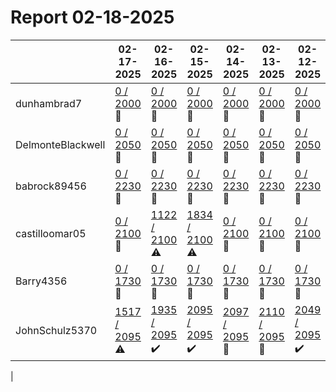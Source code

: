 # Report 02-18-2025
| | 02-17-2025 | 02-16-2025 | 02-15-2025 | 02-14-2025 | 02-13-2025 | 02-12-2025 | 02-11-2025 |
| --- | --- | --- | --- | --- | --- | --- | --- |
| dunhambrad7 | [0 / 2000](https://www.myfitnesspal.com/food/diary/dunhambrad7?date=2025-02-17) :no_entry_sign: | [0 / 2000](https://www.myfitnesspal.com/food/diary/dunhambrad7?date=2025-02-16) :no_entry_sign: | [0 / 2000](https://www.myfitnesspal.com/food/diary/dunhambrad7?date=2025-02-15) :no_entry_sign: | [0 / 2000](https://www.myfitnesspal.com/food/diary/dunhambrad7?date=2025-02-14) :no_entry_sign: | [0 / 2000](https://www.myfitnesspal.com/food/diary/dunhambrad7?date=2025-02-13) :no_entry_sign: | [0 / 2000](https://www.myfitnesspal.com/food/diary/dunhambrad7?date=2025-02-12) :no_entry_sign: | [0 / 2000](https://www.myfitnesspal.com/food/diary/dunhambrad7?date=2025-02-11) :no_entry_sign: |
| DelmonteBlackwell | [0 / 2050](https://www.myfitnesspal.com/food/diary/DelmonteBlackwell?date=2025-02-17) :no_entry_sign: | [0 / 2050](https://www.myfitnesspal.com/food/diary/DelmonteBlackwell?date=2025-02-16) :no_entry_sign: | [0 / 2050](https://www.myfitnesspal.com/food/diary/DelmonteBlackwell?date=2025-02-15) :no_entry_sign: | [0 / 2050](https://www.myfitnesspal.com/food/diary/DelmonteBlackwell?date=2025-02-14) :no_entry_sign: | [0 / 2050](https://www.myfitnesspal.com/food/diary/DelmonteBlackwell?date=2025-02-13) :no_entry_sign: | [0 / 2050](https://www.myfitnesspal.com/food/diary/DelmonteBlackwell?date=2025-02-12) :no_entry_sign: | [0 / 2050](https://www.myfitnesspal.com/food/diary/DelmonteBlackwell?date=2025-02-11) :no_entry_sign: |
| babrock89456 | [0 / 2230](https://www.myfitnesspal.com/food/diary/babrock89456?date=2025-02-17) :no_entry_sign: | [0 / 2230](https://www.myfitnesspal.com/food/diary/babrock89456?date=2025-02-16) :no_entry_sign: | [0 / 2230](https://www.myfitnesspal.com/food/diary/babrock89456?date=2025-02-15) :no_entry_sign: | [0 / 2230](https://www.myfitnesspal.com/food/diary/babrock89456?date=2025-02-14) :no_entry_sign: | [0 / 2230](https://www.myfitnesspal.com/food/diary/babrock89456?date=2025-02-13) :no_entry_sign: | [0 / 2230](https://www.myfitnesspal.com/food/diary/babrock89456?date=2025-02-12) :no_entry_sign: | [0 / 2230](https://www.myfitnesspal.com/food/diary/babrock89456?date=2025-02-11) :no_entry_sign: |
| castilloomar05 | [0 / 2100](https://www.myfitnesspal.com/food/diary/castilloomar05?date=2025-02-17) :no_entry_sign: | [1122 / 2100](https://www.myfitnesspal.com/food/diary/castilloomar05?date=2025-02-16) :warning: | [1834 / 2100](https://www.myfitnesspal.com/food/diary/castilloomar05?date=2025-02-15) :warning: | [0 / 2100](https://www.myfitnesspal.com/food/diary/castilloomar05?date=2025-02-14) :no_entry_sign: | [0 / 2100](https://www.myfitnesspal.com/food/diary/castilloomar05?date=2025-02-13) :no_entry_sign: | [0 / 2100](https://www.myfitnesspal.com/food/diary/castilloomar05?date=2025-02-12) :no_entry_sign: | [1588 / 2100](https://www.myfitnesspal.com/food/diary/castilloomar05?date=2025-02-11) :warning: |
| Barry4356 | [0 / 1730](https://www.myfitnesspal.com/food/diary/Barry4356?date=2025-02-17) :no_entry_sign: | [0 / 1730](https://www.myfitnesspal.com/food/diary/Barry4356?date=2025-02-16) :no_entry_sign: | [0 / 1730](https://www.myfitnesspal.com/food/diary/Barry4356?date=2025-02-15) :no_entry_sign: | [0 / 1730](https://www.myfitnesspal.com/food/diary/Barry4356?date=2025-02-14) :no_entry_sign: | [0 / 1730](https://www.myfitnesspal.com/food/diary/Barry4356?date=2025-02-13) :no_entry_sign: | [0 / 1730](https://www.myfitnesspal.com/food/diary/Barry4356?date=2025-02-12) :no_entry_sign: | [0 / 1730](https://www.myfitnesspal.com/food/diary/Barry4356?date=2025-02-11) :no_entry_sign: |
| JohnSchulz5370 | [1517 / 2095](https://www.myfitnesspal.com/food/diary/JohnSchulz5370?date=2025-02-17) :warning: | [1935 / 2095](https://www.myfitnesspal.com/food/diary/JohnSchulz5370?date=2025-02-16) :heavy_check_mark: | [2095 / 2095](https://www.myfitnesspal.com/food/diary/JohnSchulz5370?date=2025-02-15) :heavy_check_mark: | [2097 / 2095](https://www.myfitnesspal.com/food/diary/JohnSchulz5370?date=2025-02-14) :no_entry_sign: | [2110 / 2095](https://www.myfitnesspal.com/food/diary/JohnSchulz5370?date=2025-02-13) :no_entry_sign: | [2049 / 2095](https://www.myfitnesspal.com/food/diary/JohnSchulz5370?date=2025-02-12) :heavy_check_mark: | [2076 / 2095](https://www.myfitnesspal.com/food/diary/JohnSchulz5370?date=2025-02-11) :heavy_check_mark: |
|